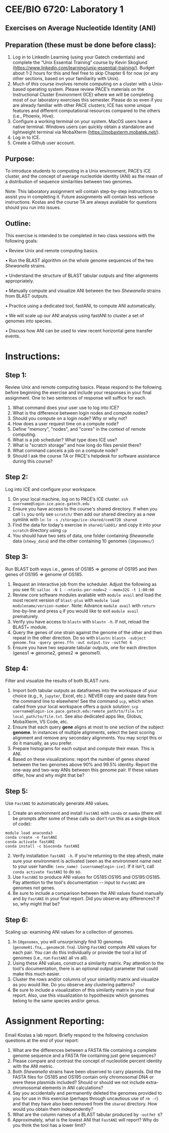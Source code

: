 # CEE/BIO 6720: Laboratory 1
## Exercises on Average Nucleotide Identity (ANI) 

## Preparation (these must be done before class):
1.	Log in to LinkedIn Learning (using your Gatech credentials) and complete the “Unix Essential Training” course by Kevin Skoglund (https://www.linkedin.com/learning/unix-essential-training/). Budget about 1-2 hours for this and feel free to skip Chapter 6 for now (or any other sections, based on your familiarity with Unix). 
2.	Much of this course involves remote computing on a cluster with a Unix-based operating system. Please review PACE’s materials on the Instructional Cluster Environment (ICE) where we will be completing most of our laboratory exercises this semester. Please do so even if you are already familiar with other PACE clusters; ICE has some unique features and different computational resources compared to the others (i.e., Phoenix, Hive).
3.	Configure a working terminal on your system. MacOS users have a native terminal. Windows users can quickly obtain a standalone and lightweight terminal via MobaXterm (https://mobaxterm.mobatek.net/). 
4.	Log in to ICE.
5.	Create a Github user account.

## Purpose: 
To introduce students to computing in a Unix environment, PACE’s ICE cluster, and the concept of average nucleotide identity (ANI) as the mean of a distribution of sequence similarities between two genomes. 

Note: This laboratory assignment will contain step-by-step instructions to assist you in completing it. Future assignments will contain less verbose instructions. Kostas and the course TA are always available for questions should you run into issues. 

## Outline: 
This exercise is intended to be completed in two class sessions with the following goals:

•	Review Unix and remote computing basics.

•	Run the BLAST algorithm on the whole genome sequences of the two *Shewanella* strains. 

•	Understand the structure of BLAST tabular outputs and filter alignments appropriately.

•	Manually compute and visualize ANI between the two *Shewanella* strains from BLAST outputs. 

•	Practice using a dedicated tool, fastANI, to compute ANI automatically. 

•	We will scale up our ANI analysis using fastANI to cluster a set of genomes into species.

•	Discuss how ANI can be used to view recent horizontal gene transfer events.

# Instructions:

## **Step 1:** 
Review Unix and remote computing basics.
Please respond to the following before beginning the exercise and include your responses in your final assignment. One to two sentences of response will suffice for each.
1.	What command does your user use to log into ICE?
2.	What is the difference between login nodes and compute nodes?
3.	Should you compute on a login node? Why or why not?
4.	How does a user request time on a compute node?
5.  Define "memory", "nodes", and "cores" in the context of remote computing.
6.	What is a job scheduler? What type does ICE use?
7.  What is "scratch storage" and how long do files persist there?
8.  What command cancels a job on a compute node?
9.  Should I ask the course TA or PACE's helpdesk for software assistance during this course?

## **Step 2:** 
Log into ICE and configure your workspace.
1.	On your local machine, log on to PACE’s ICE cluster. `ssh username@login-ice.pace.gatech.edu`
2.  Ensure you have access to the course's shared directory. If when you call `ls` you only see `scratch/` then add our shared directory as a new symlink with `ln`: `ln -s /storage/ice-shared/cee6720 shared`
3.  Find the data for today's exercise in `shared/lab01/` and copy it into your `scratch` directory using `cp`
4.  You should have two sets of data, one folder containing *Shewanella* data (`shewy_data`) and the other containing 10 genomes (`10genomes/`)

## **Step 3:** 
Run BLAST both ways i.e., genes of OS185 => genome of OS195 and then genes of OS195 => genome of OS185. 
1. Request an interactive job from the scheduler. Adjust the following as you see fit: `salloc -N 1 --ntasks-per-node=2 --mem=32G -t 1:00:00`
2. Review core software modules available with `module avail` and load the most recent version of `blast-plus` with `module load modulename/version-number`. Note: Advance `module avail` with `return` line-by-line and press `q` if you would like to exit `module avail` prematurely. 
3. Verify you have access to `blastn` with `blastn -h`. If not, reload the BLAST+ module. 
4. Query the genes of one strain against the genome of the other and then repeat in the other direction. Do so with `blastn`: `blastn -subject genome.fna -query genes.ffn -out output.tsv -outfmt 6`
5. Ensure you have two separate tabular outputs, one for each direction (genes1 => genome2, genes2 => genome1).

## **Step 4:**
Filter and visualize the results of both BLAST runs.
1. Import both tabular outputs as dataframes into the workspace of your choice (e.g., `R`, `jupyter`, Excel, etc.). NEVER copy and paste data from the command line to elsewhere! See the command `scp`, which when called from your local workspace offers a quick solution: `scp username@login-ice.pace.gatech.edu:remote_path/to/file.txt local_path/to/file.txt`. See also dedicated apps like, Globus, MobaXterm, VS Code, etc. 
2. Ensure that each query **gene** aligns at most to one section of the subject **genome**. In instances of multiple alignments, select the best scoring alignment and remove any secondary alignments. You may script this or do it manually, as you prefer. 
3. Prepare histograms for each output and compute their mean. This is ANI.
4. Based on these visualizations: report the number of genes shared between the two genomes above 90% and 99.5% identity. Report the one-way and two-way ANIs between this genome pair. If these values differ, how and why might that be?

## **Step 5:**
Use `FastANI` to automatically generate ANI values.
1. Create an environment and install `FastANI` with `conda` or `mamba` (there will be prompts after some of these calls so don't run this as a single block of code):
```
module load anaconda3
conda create -n fastANI
conda activate fastANI
conda install -c bioconda fastANI
```
2. Verify installation `fastANI -h`. If you're returning to the step afresh, make sure your environment is activated (seen as the environment name next to your user handle: `(env_name) [username@login-ice]`. If it isn't, call `conda activate fastANI` to do so.
3. Use `FastANI` to produce ANI values for OS185:OS195 and OS195:OS185. Pay attention to the tool's documentation -- input to `FastANI` are genomes not genes.
4. Be sure to include a comparison between the ANI values found manually and by `FastANI` in your final report. Did you observe any differences? If so, why might that be?

## **Step 6:**
Scaling up: examining ANI values for a collection of genomes.
1. In `10genomes`, you will unsurprisingly find 10 genomes (`genome01.fna`,...`genome10.fna`). Using `FastANI` compute ANI values for each pair. You can do this individually or provide the tool a list of genomes (i.e., run `FastANI` all vs all). 
2. Using these ANI values, construct a similarity matrix. Pay attention to the tool's documentation, there is an optional output parameter that could make this much easier.
3. Cluster the rows and/or columns of your simiarlity matrix and visualize as you would like. Do you observe any clustering patterns? 
4. Be sure to include a visualization of this similarity matrix in your final report. Also, use this visualization to hypothesize which genomes belong to the same species and/or genus.

# Assignment Reporting:
Email Kostas a lab report. Briefly respond to the following conclusion questions at the end of your report:

1. What are the differences between a FASTA file containing a complete genome sequence and a FASTA file containing just gene sequences?
2. Please compare and contrast the concept of nucleotide percent identity with the ANI metric.
3. Both *Shewanella* strains have been observed to carry plasmids. Did the FASTA files for OS185 and OS195 contain only chromosomal DNA or were these plasmids included? Should or should we not include extra-chromosomal elements in ANI calculations?
4. Say you accidentally and permanently deleted the genomes provided to you for use in this exercise (perhaps through uncautious use of `rm -r`) and that they have also been removed from the `shared` directory. How would you obtain them independently?
5. What are the column names of a BLAST tabular produced by `-outfmt 6`? 
6. Approximately, what is the lowest ANI that `FastANI` will report? Why do you think the tool has a lower limit?

